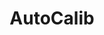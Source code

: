 ---
layout: page
title: AutoCalib 
description: Auto-calibrate, perfect every shot
img: assets/img/project10/camcalib.jpg
redirect: https://github.com/pradnyas5/Zhang-Camera-Calibration
importance: 10
category: computer vision
---